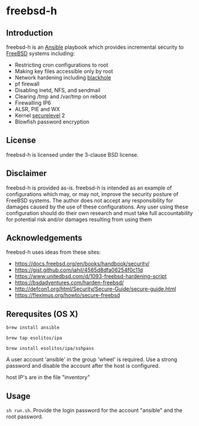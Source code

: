 
# freebsd-h

## Introduction

freebsd-h is an [Ansible](https://www.ansible.com/) playbook which provides incremental security to [FreeBSD](https://www.freebsd.org/) systems including:

* Restricting cron configurations to root
* Making key files accessible only by root
* Network hardening including [blackhole](https://man.freebsd.org/cgi/man.cgi?query=blackhole)
* pf firewall
* Disabling inetd, NFS, and sendmail
* Clearing /tmp and /var/tmp on reboot
* Firewalling IP6
* ALSR, PIE and WX
* Kernel [securelevel](https://man.freebsd.org/cgi/man.cgi?query=securelevel&apropos=0&sektion=0&manpath=FreeBSD+13.2-RELEASE&arch=default&format=html) 2
* Blowfish password encryption

## License

freebsd-h is licensed under the 3-clause BSD license.

## Disclaimer

freebsd-h is provided as-is. freebsd-h is intended as an example of configurations which may, or may not, improve the security posture of FreeBSD systems. The author does not accept any responsibility for damages caused by the use of these configurations. Any user using these configuration should do their own research and must take full accountability for potential risk and/or damages resulting from using them

## Acknowledgements

freebsd-h uses ideas from these sites:

* https://docs.freebsd.org/en/books/handbook/security/
* https://gist.github.com/jahil/4565d8dfa06254f0c11d
* https://www.unitedbsd.com/d/1093-freebsd-hardening-script
* https://bsdadventures.com/harden-freebsd/
* http://defcon1.org/html/Security/Secure-Guide/secure-guide.html
* https://fleximus.org/howto/secure-freebsd
   
## Rerequsites (OS X)

`brew install ansible`

`brew tap esolitos/ipa`

`brew install esolitos/ipa/sshpass`

A user account 'ansible' in the group 'wheel' is required.  Use a strong password and disable the account after the host is configured.

host IP's are in the file "inventory"

## Usage

`sh run.sh`.  Provide the login password for the account "ansible" and the root password.

